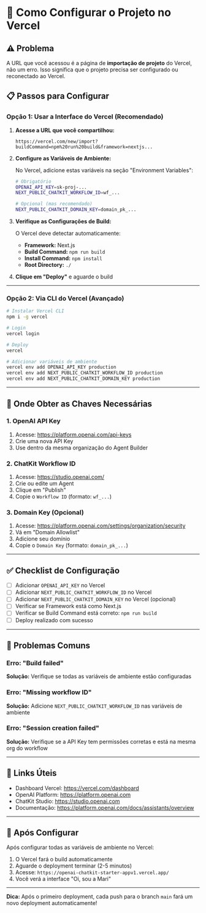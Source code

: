 # 🚀 Como Configurar o Projeto no Vercel

## ⚠️ Problema
A URL que você acessou é a página de **importação de projeto** do Vercel, não um erro. Isso significa que o projeto precisa ser configurado ou reconectado ao Vercel.

## 📋 Passos para Configurar

### Opção 1: Usar a Interface do Vercel (Recomendado)

1. **Acesse a URL que você compartilhou:**
   ```
   https://vercel.com/new/import?buildCommand=npm%20run%20build&framework=nextjs...
   ```

2. **Configure as Variáveis de Ambiente:**
   
   No Vercel, adicione estas variáveis na seção "Environment Variables":
   
   ```bash
   # Obrigatório
   OPENAI_API_KEY=sk-proj-...
   NEXT_PUBLIC_CHATKIT_WORKFLOW_ID=wf_...
   
   # Opcional (mas recomendado)
   NEXT_PUBLIC_CHATKIT_DOMAIN_KEY=domain_pk_...
   ```

3. **Verifique as Configurações de Build:**
   
   O Vercel deve detectar automaticamente:
   - **Framework:** Next.js
   - **Build Command:** `npm run build`
   - **Install Command:** `npm install`
   - **Root Directory:** `./`

4. **Clique em "Deploy"** e aguarde o build

---

### Opção 2: Via CLI do Vercel (Avançado)

```bash
# Instalar Vercel CLI
npm i -g vercel

# Login
vercel login

# Deploy
vercel

# Adicionar variáveis de ambiente
vercel env add OPENAI_API_KEY production
vercel env add NEXT_PUBLIC_CHATKIT_WORKFLOW_ID production
vercel env add NEXT_PUBLIC_CHATKIT_DOMAIN_KEY production
```

---

## 🔑 Onde Obter as Chaves Necessárias

### 1. OpenAI API Key
1. Acesse: https://platform.openai.com/api-keys
2. Crie uma nova API Key
3. Use dentro da mesma organização do Agent Builder

### 2. ChatKit Workflow ID
1. Acesse: https://studio.openai.com/
2. Crie ou edite um Agent
3. Clique em "Publish"
4. Copie o `Workflow ID` (formato: `wf_...`)

### 3. Domain Key (Opcional)
1. Acesse: https://platform.openai.com/settings/organization/security
2. Vá em "Domain Allowlist"
3. Adicione seu domínio
4. Copie o `Domain Key` (formato: `domain_pk_...`)

---

## ✅ Checklist de Configuração

- [ ] Adicionar `OPENAI_API_KEY` no Vercel
- [ ] Adicionar `NEXT_PUBLIC_CHATKIT_WORKFLOW_ID` no Vercel
- [ ] Adicionar `NEXT_PUBLIC_CHATKIT_DOMAIN_KEY` no Vercel (opcional)
- [ ] Verificar se Framework está como Next.js
- [ ] Verificar se Build Command está correto: `npm run build`
- [ ] Deploy realizado com sucesso

---

## 🐛 Problemas Comuns

### Erro: "Build failed"
**Solução:** Verifique se todas as variáveis de ambiente estão configuradas

### Erro: "Missing workflow ID"
**Solução:** Adicione `NEXT_PUBLIC_CHATKIT_WORKFLOW_ID` nas variáveis de ambiente

### Erro: "Session creation failed"
**Solução:** Verifique se a API Key tem permissões corretas e está na mesma org do workflow

---

## 🔗 Links Úteis

- Dashboard Vercel: https://vercel.com/dashboard
- OpenAI Platform: https://platform.openai.com
- ChatKit Studio: https://studio.openai.com
- Documentação: https://platform.openai.com/docs/assistants/overview

---

## 📝 Após Configurar

Após configurar todas as variáveis de ambiente no Vercel:

1. O Vercel fará o build automaticamente
2. Aguarde o deployment terminar (2-5 minutos)
3. Acesse: `https://openai-chatkit-starter-appv1.vercel.app/`
4. Você verá a interface "Oi, sou a Mari"

---

**Dica:** Após o primeiro deployment, cada push para o branch `main` fará um novo deployment automaticamente!

